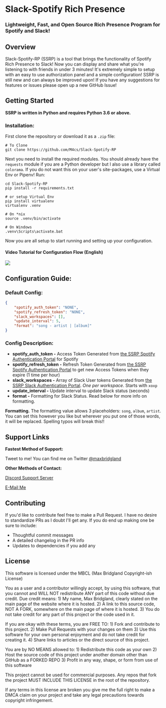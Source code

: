 # Slack-Spotify Rich Presence
### Lightweight, Fast, and Open Source Rich Presence Program for Spotify and Slack!

## Overview

Slack-Spotify-RP (SSRP) is a tool that brings the functionality of Spotify Rich Presence to Slack! Now you can display and share what you're listening to with friends in under 3 minutes! It's extremely simple to setup with an easy to use authorization panel and a simple configuration! SSRP is still new and can always be improved upon! If you have any suggestions for features or issues please open up a new GitHub Issue!

## Getting Started

**SSRP is written in Python and requires Python 3.6 or above.**

### Installation:

First clone the repository or download it as a `.zip` file:

```
# To Clone
git clone https://github.com/M4cs/Slack-Spotify-RP
```

Next you need to install the required modules. You should already have the `requests` module if you are a Python developer but I also use a library called `colorama`. If you do not want this on your user's site-packages, use a Virtual Env or Pipenv! Run:

```
cd Slack-Spotify-RP
pip install -r requirements.txt

# or setup Virtual Env
pip install virtualenv
virtualenv .venv

# On *nix
source .venv/bin/activate

# On Windows
.venv\Scripts\activate.bat
```

Now you are all setup to start running and setting up your configuration.

#### Video Tutorial for Configuration Flow (English)

[![](https://img.youtube.com/vi/YbBKw0eh520/mqdefault.jpg)](https://youtu.be/YbBKw0eh520)

## Configuration Guide:

### Default Config:

```json
{
    "spotify_auth_token": "NONE",
    "spotify_refresh_token": "NONE",
    "slack_workspaces": [],
    "update_interval": 5,
    "format": "song - artist | [album]"
}
```

### Config Description:

- **spotify_auth_token -** Access Token Generated from [the SSRP Spotify Authentication Portal](https://ssrp.maxbridgland.com/authorize) for Spotify
- **spotify_refresh_token -** Refresh Token Generated from [the SSRP Spotify Authentication Portal](https://ssrp.maxbridgland.com/authorize) to get new Access Tokens when they expire (1 time per hour)
- **slack_workspaces -** Array of Slack User tokens Generated from [the SSRP Slack Authentication Portal](https://ssrp.maxbridgland.com/authorize_slack). *One per workspace*. Starts with `xoxp`
- **update_interval -** Update interval to update Slack status (seconds)
- **format -** Formatting for Slack Status. Read below for more info on formatting.

**Formatting.** The formatting value allows 3 placeholders: `song`, `album`, `artist`. You can set this however you like but wherever you put one of those words, it will be replaced. Spelling typos will break this!!

## Support Links

**Fastest Method of Support:**

Tweet to me! You can find me on Twitter [@maxbridgland](https://twitter.com/maxbridgland)

**Other Methods of Contact:**

[Discord Support Server](https://discord.gg/NjxjCQQ)

[E-Mail Me](mailto://mabridgland@protonmail.com)

## Contributing

If you'd like to contribute feel free to make a Pull Request. I have no desire to standardize PRs as I doubt I'll get any. If you do end up making one be sure to include:

- Thoughtful commit messages
- A detailed changelog in the PR info
- Updates to dependencies if you add any

## License

This software is licensed under the MBCL (Max Bridgland Copyright-ish License)

You as a user and a contributor willingly accept, by using this software,
that you cannot and WILL NOT redistribute ANY part of this code without
due credit. Due credit means: 1) My name, Max Bridgland, clearly stated
on the main page of the website where it is hosted. 2) A link to this
source code, NOT A FORK, somewhere on the main page of where it is hosted.
3) You do not take credit for any part of this project or the code used
in it.

If you are okay with these terms, you are FREE TO: 1) Fork and contribute to
this project. 2) Make Pull Requests with your changes on them 3) Use this
software for your own personal enjoyment and do not take credit for creating
it. 4) Share links to articles or the direct source of this project. 

You are by NO MEANS allowed to: 1) Redistribute this code as your own 2)
Host the source code of this project under another domain other than GitHub
as a FORKED REPO 3) Profit in any way, shape, or form from use of this
software

This project cannot be used for commercial purposes. Any repos that fork
the project MUST INCLUDE THIS LICENSE in the root of the repository.

If any terms in this license are broken you give me the full right to make
a DMCA claim on your project and take any legal precautions towards copyright
infringement.